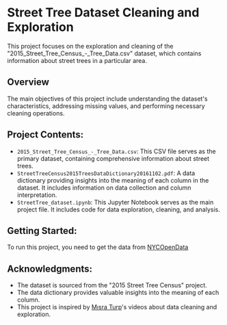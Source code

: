 # Street Tree Dataset Cleaning and Exploration

This project focuses on the exploration and cleaning of the "2015_Street_Tree_Census_-_Tree_Data.csv" dataset, which contains information about street trees in a particular area. 

## Overview

The main objectives of this project include understanding the dataset's characteristics, addressing missing values, and performing necessary cleaning operations.

## Project Contents:

- `2015_Street_Tree_Census_-_Tree_Data.csv`: This CSV file serves as the primary dataset, containing comprehensive information about street trees.
- `StreetTreeCensus2015TreesDataDictionary20161102.pdf`: A data dictionary providing insights into the meaning of each column in the dataset. It includes information on data collection and column interpretation.
- `StreetTree_dataset.ipynb`: This Jupyter Notebook serves as the main project file. It includes code for data exploration, cleaning, and analysis. 


## Getting Started:
To run this project, you need to get the data from [NYCOpenData](https://data.cityofnewyork.us/Environment/2015-Street-Tree-Census-Tree-Data/uvpi-gqnh)

## Acknowledgments:
- The dataset is sourced from the "2015 Street Tree Census" project.
- The data dictionary provides valuable insights into the meaning of each column.
- This project is inspired by [Mısra Turp](https://www.youtube.com/@misraturp)'s videos about data cleaning and exploration.
